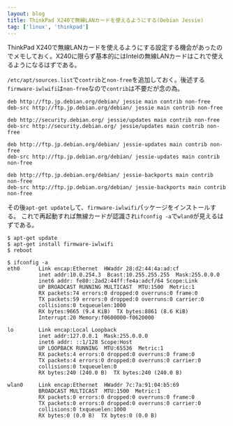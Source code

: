 ```yaml
---
layout: blog
title: ThinkPad X240で無線LANカードを使えるようにする(Debian Jessie)
tag: ['linux', 'thinkpad']
---
```




ThinkPad X240で無線LANカードを使えるようにする設定する機会があったのでメモしておく。X240に限らず基本的にはIntelの無線LANカードはこれで使えるようになるはずである。

`/etc/apt/sources.list`で`contrib`と`non-free`を追加しておく。後述する`firmware-iwlwifi`は`non-free`なので`contrib`は不要だが念の為。

~~~~
deb http://ftp.jp.debian.org/debian/ jessie main contrib non-free
deb-src http://ftp.jp.debian.org/debian/ jessie main contrib non-free

deb http://security.debian.org/ jessie/updates main contrib non-free
deb-src http://security.debian.org/ jessie/updates main contrib non-free

deb http://ftp.jp.debian.org/debian/ jessie-updates main contrib non-free
deb-src http://ftp.jp.debian.org/debian/ jessie-updates main contrib non-free

deb http://ftp.jp.debian.org/debian/ jessie-backports main contrib non-free
deb-src http://ftp.jp.debian.org/debian/ jessie-backports main contrib non-free
~~~~

その後`apt-get update`して、`firmware-iwlwifi`パッケージをインストールする。
これで再起動すれば無線カードが認識され`ifconfig -a`で`wlan0`が見えるはずである。

~~~~
$ apt-get update
$ apt-get install firmware-iwlwifi
$ reboot
~~~~

~~~~
$ ifconfig -a
eth0      Link encap:Ethernet  HWaddr 28:d2:44:4a:ad:cf  
          inet addr:10.0.254.3  Bcast:10.255.255.255  Mask:255.0.0.0
          inet6 addr: fe80::2ad2:44ff:fe4a:adcf/64 Scope:Link
          UP BROADCAST RUNNING MULTICAST  MTU:1500  Metric:1
          RX packets:74 errors:0 dropped:0 overruns:0 frame:0
          TX packets:59 errors:0 dropped:0 overruns:0 carrier:0
          collisions:0 txqueuelen:1000 
          RX bytes:9665 (9.4 KiB)  TX bytes:8861 (8.6 KiB)
          Interrupt:20 Memory:f0600000-f0620000 

lo        Link encap:Local Loopback  
          inet addr:127.0.0.1  Mask:255.0.0.0
          inet6 addr: ::1/128 Scope:Host
          UP LOOPBACK RUNNING  MTU:65536  Metric:1
          RX packets:4 errors:0 dropped:0 overruns:0 frame:0
          TX packets:4 errors:0 dropped:0 overruns:0 carrier:0
          collisions:0 txqueuelen:0 
          RX bytes:240 (240.0 B)  TX bytes:240 (240.0 B)

wlan0     Link encap:Ethernet  HWaddr 7c:7a:91:04:b5:69  
          BROADCAST MULTICAST  MTU:1500  Metric:1
          RX packets:0 errors:0 dropped:0 overruns:0 frame:0
          TX packets:0 errors:0 dropped:0 overruns:0 carrier:0
          collisions:0 txqueuelen:1000 
          RX bytes:0 (0.0 B)  TX bytes:0 (0.0 B)
~~~~
